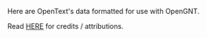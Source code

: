 Here are OpenText's data formatted for use with OpenGNT.

Read <a href='https://github.com/eliranwong/OpenGNT/blob/master/README.md#license'>HERE</a> for credits / attributions.
